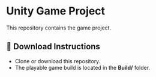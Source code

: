 # Unity Game Project

This repository contains the game project.

## 🔽 Download Instructions

- Clone or download this repository.
- The playable game build is located in the **Build/** folder.
